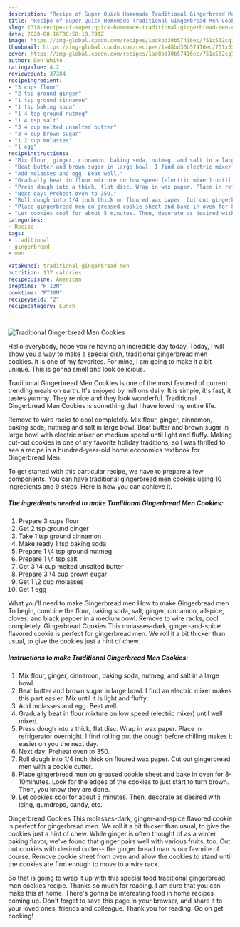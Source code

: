 ```yaml
---
description: "Recipe of Super Quick Homemade Traditional Gingerbread Men Cookies"
title: "Recipe of Super Quick Homemade Traditional Gingerbread Men Cookies"
slug: 1318-recipe-of-super-quick-homemade-traditional-gingerbread-men-cookies
date: 2020-08-16T08:58:10.791Z
image: https://img-global.cpcdn.com/recipes/1ad8bd30b57416ec/751x532cq70/traditional-gingerbread-men-cookies-recipe-main-photo.jpg
thumbnail: https://img-global.cpcdn.com/recipes/1ad8bd30b57416ec/751x532cq70/traditional-gingerbread-men-cookies-recipe-main-photo.jpg
cover: https://img-global.cpcdn.com/recipes/1ad8bd30b57416ec/751x532cq70/traditional-gingerbread-men-cookies-recipe-main-photo.jpg
author: Don White
ratingvalue: 4.2
reviewcount: 37384
recipeingredient:
- "3 cups flour"
- "2 tsp ground ginger"
- "1 tsp ground cinnamon"
- "1 tsp baking soda"
- "1 4 tsp ground nutmeg"
- "1 4 tsp salt"
- "3 4 cup melted unsalted butter"
- "3 4 cup brown sugar"
- "1 2 cup molasses"
- "1 egg"
recipeinstructions:
- "Mix flour, ginger, cinnamon, baking soda, nutmeg, and salt in a large bowl."
- "Beat butter and brown sugar in large bowl. I find an electric mixer makes this part easier. Mix until it is light and fluffy."
- "Add molasses and egg. Beat well."
- "Gradually beat in flour mixture on low speed (electric mixer) until well mixed."
- "Press dough into a thick, flat disc. Wrap in wax paper. Place in refrigerator overnight. I find rolling out the dough before chilling makes it easier on you the next day."
- "Next day: Preheat oven to 350."
- "Roll dough into 1/4 inch thick on floured wax paper. Cut out gingerbread men with a cookie cutter."
- "Place gingerbread men on greased cookie sheet and bake in oven for 8-10minutes. Look for the edges of the cookies to just start to turn brown. Then, you know they are done."
- "Let cookies cool for about 5 minutes. Then, decorate as desired with icing, gumdrops, candy, etc."
categories:
- Recipe
tags:
- traditional
- gingerbread
- men

katakunci: traditional gingerbread men 
nutrition: 137 calories
recipecuisine: American
preptime: "PT13M"
cooktime: "PT30M"
recipeyield: "2"
recipecategory: Lunch

---
```



![Traditional Gingerbread Men Cookies](https://img-global.cpcdn.com/recipes/1ad8bd30b57416ec/751x532cq70/traditional-gingerbread-men-cookies-recipe-main-photo.jpg)

Hello everybody, hope you're having an incredible day today. Today, I will show you a way to make a special dish, traditional gingerbread men cookies. It is one of my favorites. For mine, I am going to make it a bit unique. This is gonna smell and look delicious.

Traditional Gingerbread Men Cookies is one of the most favored of current trending meals on earth. It's enjoyed by millions daily. It is simple, it's fast, it tastes yummy. They're nice and they look wonderful. Traditional Gingerbread Men Cookies is something that I have loved my entire life.

Remove to wire racks to cool completely. Mix flour, ginger, cinnamon, baking soda, nutmeg and salt in large bowl. Beat butter and brown sugar in large bowl with electric mixer on medium speed until light and fluffy. Making cut-out cookies is one of my favorite holiday traditions, so I was thrilled to see a recipe in a hundred-year-old home economics textbook for Gingerbread Men.


To get started with this particular recipe, we have to prepare a few components. You can have traditional gingerbread men cookies using 10 ingredients and 9 steps. Here is how you can achieve it.

<!--inarticleads1-->

##### The ingredients needed to make Traditional Gingerbread Men Cookies:

1. Prepare 3 cups flour
1. Get 2 tsp ground ginger
1. Take 1 tsp ground cinnamon
1. Make ready 1 tsp baking soda
1. Prepare 1 \4 tsp ground nutmeg
1. Prepare 1 \4 tsp salt
1. Get 3 \4 cup melted unsalted butter
1. Prepare 3 \4 cup brown sugar
1. Get 1 \2 cup molasses
1. Get 1 egg


What you&#39;ll need to make Gingerbread men How to make Gingerbread men To begin, combine the flour, baking soda, salt, ginger, cinnamon, allspice, cloves, and black pepper in a medium bowl. Remove to wire racks; cool completely. Gingerbread Cookies This molasses-dark, ginger-and-spice flavored cookie is perfect for gingerbread men. We roll it a bit thicker than usual, to give the cookies just a hint of chew. 

<!--inarticleads2-->

##### Instructions to make Traditional Gingerbread Men Cookies:

1. Mix flour, ginger, cinnamon, baking soda, nutmeg, and salt in a large bowl.
1. Beat butter and brown sugar in large bowl. I find an electric mixer makes this part easier. Mix until it is light and fluffy.
1. Add molasses and egg. Beat well.
1. Gradually beat in flour mixture on low speed (electric mixer) until well mixed.
1. Press dough into a thick, flat disc. Wrap in wax paper. Place in refrigerator overnight. I find rolling out the dough before chilling makes it easier on you the next day.
1. Next day: Preheat oven to 350.
1. Roll dough into 1/4 inch thick on floured wax paper. Cut out gingerbread men with a cookie cutter.
1. Place gingerbread men on greased cookie sheet and bake in oven for 8-10minutes. Look for the edges of the cookies to just start to turn brown. Then, you know they are done.
1. Let cookies cool for about 5 minutes. Then, decorate as desired with icing, gumdrops, candy, etc.


Gingerbread Cookies This molasses-dark, ginger-and-spice flavored cookie is perfect for gingerbread men. We roll it a bit thicker than usual, to give the cookies just a hint of chew. While ginger is often thought of as a winter baking flavor, we&#39;ve found that ginger pairs well with various fruits, too. Cut out cookies with desired cutter-- the ginger bread man is our favorite of course. Remove cookie sheet from oven and allow the cookies to stand until the cookies are firm enough to move to a wire rack. 

So that is going to wrap it up with this special food traditional gingerbread men cookies recipe. Thanks so much for reading. I am sure that you can make this at home. There's gonna be interesting food in home recipes coming up. Don't forget to save this page in your browser, and share it to your loved ones, friends and colleague. Thank you for reading. Go on get cooking!
